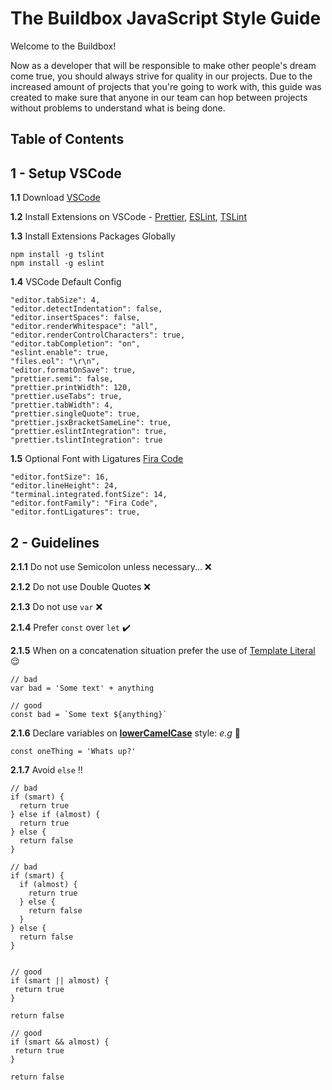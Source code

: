 # The Buildbox JavaScript Style Guide

Welcome to the Buildbox!

Now as a developer that will be responsible to make other people's dream come true, you should always strive for quality in our projects. Due to the increased amount of projects that you're going to work with, this guide was created to make sure that anyone in our team can hop between projects without problems to understand what is being done.

## Table of Contents

## 1 - Setup VSCode

**1.1** Download [VSCode](https://code.visualstudio.com/)

**1.2** Install Extensions on VSCode - [Prettier](https://marketplace.visualstudio.com/items?itemName=esbenp.prettier-vscode), [ESLint](https://marketplace.visualstudio.com/items?itemName=dbaeumer.vscode-eslint),  [TSLint](https://marketplace.visualstudio.com/items?itemName=eg2.tslint)

**1.3** Install Extensions Packages Globally
```
npm install -g tslint
npm install -g eslint
```

**1.4** VSCode Default Config
```
"editor.tabSize": 4,
"editor.detectIndentation": false,
"editor.insertSpaces": false,
"editor.renderWhitespace": "all",
"editor.renderControlCharacters": true,
"editor.tabCompletion": "on",
"eslint.enable": true,
"files.eol": "\r\n",
"editor.formatOnSave": true,
"prettier.semi": false,
"prettier.printWidth": 120,
"prettier.useTabs": true,
"prettier.tabWidth": 4,
"prettier.singleQuote": true,
"prettier.jsxBracketSameLine": true,
"prettier.eslintIntegration": true,
"prettier.tslintIntegration": true
 ```
 
**1.5** Optional Font with Ligatures [Fira Code](https://github.com/tonsky/FiraCode)
 ```
"editor.fontSize": 16,
"editor.lineHeight": 24,
"terminal.integrated.fontSize": 14,
"editor.fontFamily": "Fira Code",
"editor.fontLigatures": true,
```

## 2 - Guidelines

**2.1.1** Do not use Semicolon unless necessary... :x:

**2.1.2** Do not use Double Quotes :x:

**2.1.3** Do not use ```var``` :x:

**2.1.4** Prefer ```const``` over ```let``` :heavy_check_mark:

**2.1.5** When on a concatenation situation prefer the use of [Template Literal](https://developer.mozilla.org/pt-BR/docs/Web/JavaScript/Reference/template_strings) :relieved:


```
// bad
var bad = 'Some text' + anything 

// good
const bad = `Some text ${anything}`
```

**2.1.6** Declare variables on [**lowerCamelCase**](https://pt.wikipedia.org/wiki/CamelCase) style: *e.g* :speak_no_evil:
```
const oneThing = 'Whats up?'
```

**2.1.7** Avoid ```else``` :bangbang:

```
// bad
if (smart) {
  return true
} else if (almost) {
  return true
} else {
  return false
} 

// bad
if (smart) {
  if (almost) {
    return true
  } else {
    return false
  }
} else {
  return false
} 


// good
if (smart || almost) {
 return true
}

return false

// good
if (smart && almost) {
 return true
}

return false
```
